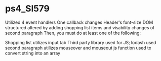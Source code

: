 # ps4_SI579
Utilized 4 event handlers
One callback changes Header's font-size
DOM structured altered by adding shopping list items and visability changes of second paragraph
Then, you must do at least one of the following:

Shopping list utilizes input tab
Third party library used for JS; lodash used
second paragraph utilizes mouseover and mouseout
js function used to convert string into an array
